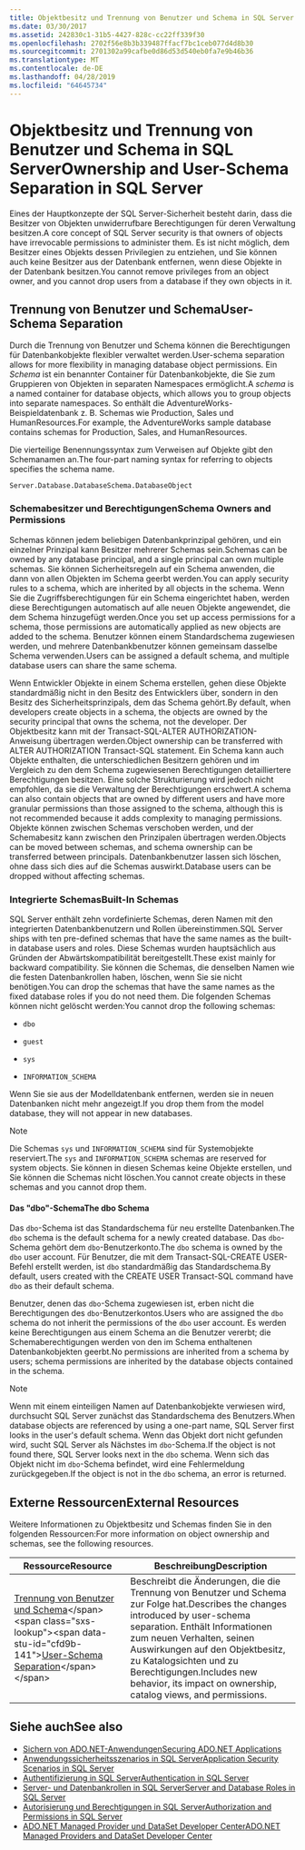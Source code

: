 ```yaml
---
title: Objektbesitz und Trennung von Benutzer und Schema in SQL Server
ms.date: 03/30/2017
ms.assetid: 242830c1-31b5-4427-828c-cc22ff339f30
ms.openlocfilehash: 2702f56e8b3b339487ffacf7bc1ceb077d4d8b30
ms.sourcegitcommit: 2701302a99cafbe0d86d53d540eb0fa7e9b46b36
ms.translationtype: MT
ms.contentlocale: de-DE
ms.lasthandoff: 04/28/2019
ms.locfileid: "64645734"
---
```

# <a name="ownership-and-user-schema-separation-in-sql-server"></a><span data-ttu-id="cfd9b-102">Objektbesitz und Trennung von Benutzer und Schema in SQL Server</span><span class="sxs-lookup"><span data-stu-id="cfd9b-102">Ownership and User-Schema Separation in SQL Server</span></span>
<span data-ttu-id="cfd9b-103">Eines der Hauptkonzepte der SQL Server-Sicherheit besteht darin, dass die Besitzer von Objekten unwiderrufbare Berechtigungen für deren Verwaltung besitzen.</span><span class="sxs-lookup"><span data-stu-id="cfd9b-103">A core concept of SQL Server security is that owners of objects have irrevocable permissions to administer them.</span></span> <span data-ttu-id="cfd9b-104">Es ist nicht möglich, dem Besitzer eines Objekts dessen Privilegien zu entziehen, und Sie können auch keine Besitzer aus der Datenbank entfernen, wenn diese Objekte in der Datenbank besitzen.</span><span class="sxs-lookup"><span data-stu-id="cfd9b-104">You cannot remove privileges from an object owner, and you cannot drop users from a database if they own objects in it.</span></span>  
  
## <a name="user-schema-separation"></a><span data-ttu-id="cfd9b-105">Trennung von Benutzer und Schema</span><span class="sxs-lookup"><span data-stu-id="cfd9b-105">User-Schema Separation</span></span>  
 <span data-ttu-id="cfd9b-106">Durch die Trennung von Benutzer und Schema können die Berechtigungen für Datenbankobjekte flexibler verwaltet werden.</span><span class="sxs-lookup"><span data-stu-id="cfd9b-106">User-schema separation allows for more flexibility in managing database object permissions.</span></span> <span data-ttu-id="cfd9b-107">Ein *Schema* ist ein benannter Container für Datenbankobjekte, die Sie zum Gruppieren von Objekten in separaten Namespaces ermöglicht.</span><span class="sxs-lookup"><span data-stu-id="cfd9b-107">A *schema* is a named container for database objects, which allows you to group objects into separate namespaces.</span></span> <span data-ttu-id="cfd9b-108">So enthält die AdventureWorks-Beispieldatenbank z. B. Schemas wie Production, Sales und HumanResources.</span><span class="sxs-lookup"><span data-stu-id="cfd9b-108">For example, the AdventureWorks sample database contains schemas for Production, Sales, and HumanResources.</span></span>  
  
 <span data-ttu-id="cfd9b-109">Die vierteilige Benennungssyntax zum Verweisen auf Objekte gibt den Schemanamen an.</span><span class="sxs-lookup"><span data-stu-id="cfd9b-109">The four-part naming syntax for referring to objects specifies the schema name.</span></span>  
  
```  
Server.Database.DatabaseSchema.DatabaseObject  
```  
  
### <a name="schema-owners-and-permissions"></a><span data-ttu-id="cfd9b-110">Schemabesitzer und Berechtigungen</span><span class="sxs-lookup"><span data-stu-id="cfd9b-110">Schema Owners and Permissions</span></span>  
 <span data-ttu-id="cfd9b-111">Schemas können jedem beliebigen Datenbankprinzipal gehören, und ein einzelner Prinzipal kann Besitzer mehrerer Schemas sein.</span><span class="sxs-lookup"><span data-stu-id="cfd9b-111">Schemas can be owned by any database principal, and a single principal can own multiple schemas.</span></span> <span data-ttu-id="cfd9b-112">Sie können Sicherheitsregeln auf ein Schema anwenden, die dann von allen Objekten im Schema geerbt werden.</span><span class="sxs-lookup"><span data-stu-id="cfd9b-112">You can apply security rules to a schema, which are inherited by all objects in the schema.</span></span> <span data-ttu-id="cfd9b-113">Wenn Sie die Zugriffsberechtigungen für ein Schema eingerichtet haben, werden diese Berechtigungen automatisch auf alle neuen Objekte angewendet, die dem Schema hinzugefügt werden.</span><span class="sxs-lookup"><span data-stu-id="cfd9b-113">Once you set up access permissions for a schema, those permissions are automatically applied as new objects are added to the schema.</span></span> <span data-ttu-id="cfd9b-114">Benutzer können einem Standardschema zugewiesen werden, und mehrere Datenbankbenutzer können gemeinsam dasselbe Schema verwenden.</span><span class="sxs-lookup"><span data-stu-id="cfd9b-114">Users can be assigned a default schema, and multiple database users can share the same schema.</span></span>  
  
 <span data-ttu-id="cfd9b-115">Wenn Entwickler Objekte in einem Schema erstellen, gehen diese Objekte standardmäßig nicht in den Besitz des Entwicklers über, sondern in den Besitz des Sicherheitsprinzipals, dem das Schema gehört.</span><span class="sxs-lookup"><span data-stu-id="cfd9b-115">By default, when developers create objects in a schema, the objects are owned by the security principal that owns the schema, not the developer.</span></span> <span data-ttu-id="cfd9b-116">Der Objektbesitz kann mit der Transact-SQL-ALTER AUTHORIZATION-Anweisung übertragen werden.</span><span class="sxs-lookup"><span data-stu-id="cfd9b-116">Object ownership can be transferred with ALTER AUTHORIZATION Transact-SQL statement.</span></span> <span data-ttu-id="cfd9b-117">Ein Schema kann auch Objekte enthalten, die unterschiedlichen Besitzern gehören und im Vergleich zu den dem Schema zugewiesenen Berechtigungen detailliertere Berechtigungen besitzen. Eine solche Strukturierung wird jedoch nicht empfohlen, da sie die Verwaltung der Berechtigungen erschwert.</span><span class="sxs-lookup"><span data-stu-id="cfd9b-117">A schema can also contain objects that are owned by different users and have more granular permissions than those assigned to the schema, although this is not recommended because it adds complexity to managing permissions.</span></span> <span data-ttu-id="cfd9b-118">Objekte können zwischen Schemas verschoben werden, und der Schemabesitz kann zwischen den Prinzipalen übertragen werden.</span><span class="sxs-lookup"><span data-stu-id="cfd9b-118">Objects can be moved between schemas, and schema ownership can be transferred between principals.</span></span> <span data-ttu-id="cfd9b-119">Datenbankbenutzer lassen sich löschen, ohne dass sich dies auf die Schemas auswirkt.</span><span class="sxs-lookup"><span data-stu-id="cfd9b-119">Database users can be dropped without affecting schemas.</span></span>  
  
### <a name="built-in-schemas"></a><span data-ttu-id="cfd9b-120">Integrierte Schemas</span><span class="sxs-lookup"><span data-stu-id="cfd9b-120">Built-In Schemas</span></span>  
 <span data-ttu-id="cfd9b-121">SQL Server enthält zehn vordefinierte Schemas, deren Namen mit den integrierten Datenbankbenutzern und Rollen übereinstimmen.</span><span class="sxs-lookup"><span data-stu-id="cfd9b-121">SQL Server ships with ten pre-defined schemas that have the same names as the built-in database users and roles.</span></span> <span data-ttu-id="cfd9b-122">Diese Schemas wurden hauptsächlich aus Gründen der Abwärtskompatibilität bereitgestellt.</span><span class="sxs-lookup"><span data-stu-id="cfd9b-122">These exist mainly for backward compatibility.</span></span> <span data-ttu-id="cfd9b-123">Sie können die Schemas, die denselben Namen wie die festen Datenbankrollen haben, löschen, wenn Sie sie nicht benötigen.</span><span class="sxs-lookup"><span data-stu-id="cfd9b-123">You can drop the schemas that have the same names as the fixed database roles if you do not need them.</span></span> <span data-ttu-id="cfd9b-124">Die folgenden Schemas können nicht gelöscht werden:</span><span class="sxs-lookup"><span data-stu-id="cfd9b-124">You cannot drop the following schemas:</span></span>  
  
- `dbo`  
  
- `guest`  
  
- `sys`  
  
- `INFORMATION_SCHEMA`  
  
 <span data-ttu-id="cfd9b-125">Wenn Sie sie aus der Modelldatenbank entfernen, werden sie in neuen Datenbanken nicht mehr angezeigt.</span><span class="sxs-lookup"><span data-stu-id="cfd9b-125">If you drop them from the model database, they will not appear in new databases.</span></span>  
  
> [!NOTE]
>  <span data-ttu-id="cfd9b-126">Die Schemas `sys` und `INFORMATION_SCHEMA` sind für Systemobjekte reserviert.</span><span class="sxs-lookup"><span data-stu-id="cfd9b-126">The `sys` and `INFORMATION_SCHEMA` schemas are reserved for system objects.</span></span> <span data-ttu-id="cfd9b-127">Sie können in diesen Schemas keine Objekte erstellen, und Sie können die Schemas nicht löschen.</span><span class="sxs-lookup"><span data-stu-id="cfd9b-127">You cannot create objects in these schemas and you cannot drop them.</span></span>  
  
#### <a name="the-dbo-schema"></a><span data-ttu-id="cfd9b-128">Das "dbo"-Schema</span><span class="sxs-lookup"><span data-stu-id="cfd9b-128">The dbo Schema</span></span>  
 <span data-ttu-id="cfd9b-129">Das `dbo`-Schema ist das Standardschema für neu erstellte Datenbanken.</span><span class="sxs-lookup"><span data-stu-id="cfd9b-129">The `dbo` schema is the default schema for a newly created database.</span></span> <span data-ttu-id="cfd9b-130">Das `dbo`-Schema gehört dem `dbo`-Benutzerkonto.</span><span class="sxs-lookup"><span data-stu-id="cfd9b-130">The `dbo` schema is owned by the `dbo` user account.</span></span> <span data-ttu-id="cfd9b-131">Für Benutzer, die mit dem Transact-SQL-CREATE USER-Befehl erstellt werden, ist `dbo` standardmäßig das Standardschema.</span><span class="sxs-lookup"><span data-stu-id="cfd9b-131">By default, users created with the CREATE USER Transact-SQL command have `dbo` as their default schema.</span></span>  
  
 <span data-ttu-id="cfd9b-132">Benutzer, denen das `dbo`-Schema zugewiesen ist, erben nicht die Berechtigungen des `dbo`-Benutzerkontos.</span><span class="sxs-lookup"><span data-stu-id="cfd9b-132">Users who are assigned the `dbo` schema do not inherit the permissions of the `dbo` user account.</span></span> <span data-ttu-id="cfd9b-133">Es werden keine Berechtigungen aus einem Schema an die Benutzer vererbt; die Schemaberechtigungen werden von den im Schema enthaltenen Datenbankobjekten geerbt.</span><span class="sxs-lookup"><span data-stu-id="cfd9b-133">No permissions are inherited from a schema by users; schema permissions are inherited by the database objects contained in the schema.</span></span>  
  
> [!NOTE]
>  <span data-ttu-id="cfd9b-134">Wenn mit einem einteiligen Namen auf Datenbankobjekte verwiesen wird, durchsucht SQL Server zunächst das Standardschema des Benutzers.</span><span class="sxs-lookup"><span data-stu-id="cfd9b-134">When database objects are referenced by using a one-part name, SQL Server first looks in the user's default schema.</span></span> <span data-ttu-id="cfd9b-135">Wenn das Objekt dort nicht gefunden wird, sucht SQL Server als Nächstes im `dbo`-Schema.</span><span class="sxs-lookup"><span data-stu-id="cfd9b-135">If the object is not found there, SQL Server looks next in the `dbo` schema.</span></span> <span data-ttu-id="cfd9b-136">Wenn sich das Objekt nicht im `dbo`-Schema befindet, wird eine Fehlermeldung zurückgegeben.</span><span class="sxs-lookup"><span data-stu-id="cfd9b-136">If the object is not in the `dbo` schema, an error is returned.</span></span>  
  
## <a name="external-resources"></a><span data-ttu-id="cfd9b-137">Externe Ressourcen</span><span class="sxs-lookup"><span data-stu-id="cfd9b-137">External Resources</span></span>  
 <span data-ttu-id="cfd9b-138">Weitere Informationen zu Objektbesitz und Schemas finden Sie in den folgenden Ressourcen:</span><span class="sxs-lookup"><span data-stu-id="cfd9b-138">For more information on object ownership and schemas, see the following resources.</span></span>  
  
|<span data-ttu-id="cfd9b-139">Ressource</span><span class="sxs-lookup"><span data-stu-id="cfd9b-139">Resource</span></span>|<span data-ttu-id="cfd9b-140">Beschreibung</span><span class="sxs-lookup"><span data-stu-id="cfd9b-140">Description</span></span>|  
|--------------|-----------------|  
|<span data-ttu-id="cfd9b-141">[Trennung von Benutzer und Schema](https://docs.microsoft.com/previous-versions/sql/sql-server-2008-r2/ms190387(v=sql.105))</span><span class="sxs-lookup"><span data-stu-id="cfd9b-141">[User-Schema Separation](https://docs.microsoft.com/previous-versions/sql/sql-server-2008-r2/ms190387(v=sql.105))</span></span>|<span data-ttu-id="cfd9b-142">Beschreibt die Änderungen, die die Trennung von Benutzer und Schema zur Folge hat.</span><span class="sxs-lookup"><span data-stu-id="cfd9b-142">Describes the changes introduced by user-schema separation.</span></span> <span data-ttu-id="cfd9b-143">Enthält Informationen zum neuen Verhalten, seinen Auswirkungen auf den Objektbesitz, zu Katalogsichten und zu Berechtigungen.</span><span class="sxs-lookup"><span data-stu-id="cfd9b-143">Includes new behavior, its impact on ownership, catalog views, and permissions.</span></span>|  
  
## <a name="see-also"></a><span data-ttu-id="cfd9b-144">Siehe auch</span><span class="sxs-lookup"><span data-stu-id="cfd9b-144">See also</span></span>

- [<span data-ttu-id="cfd9b-145">Sichern von ADO.NET-Anwendungen</span><span class="sxs-lookup"><span data-stu-id="cfd9b-145">Securing ADO.NET Applications</span></span>](../../../../../docs/framework/data/adonet/securing-ado-net-applications.md)
- [<span data-ttu-id="cfd9b-146">Anwendungssicherheitsszenarios in SQL Server</span><span class="sxs-lookup"><span data-stu-id="cfd9b-146">Application Security Scenarios in SQL Server</span></span>](../../../../../docs/framework/data/adonet/sql/application-security-scenarios-in-sql-server.md)
- [<span data-ttu-id="cfd9b-147">Authentifizierung in SQL Server</span><span class="sxs-lookup"><span data-stu-id="cfd9b-147">Authentication in SQL Server</span></span>](../../../../../docs/framework/data/adonet/sql/authentication-in-sql-server.md)
- [<span data-ttu-id="cfd9b-148">Server- und Datenbankrollen in SQL Server</span><span class="sxs-lookup"><span data-stu-id="cfd9b-148">Server and Database Roles in SQL Server</span></span>](../../../../../docs/framework/data/adonet/sql/server-and-database-roles-in-sql-server.md)
- [<span data-ttu-id="cfd9b-149">Autorisierung und Berechtigungen in SQL Server</span><span class="sxs-lookup"><span data-stu-id="cfd9b-149">Authorization and Permissions in SQL Server</span></span>](../../../../../docs/framework/data/adonet/sql/authorization-and-permissions-in-sql-server.md)
- [<span data-ttu-id="cfd9b-150">ADO.NET Managed Provider und DataSet Developer Center</span><span class="sxs-lookup"><span data-stu-id="cfd9b-150">ADO.NET Managed Providers and DataSet Developer Center</span></span>](https://go.microsoft.com/fwlink/?LinkId=217917)
